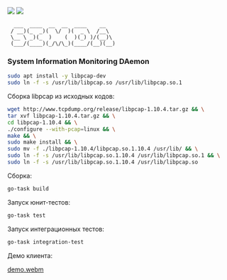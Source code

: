 ![](https://github.com/skushnerchuk/simda/actions/workflows/lint.yml/badge.svg?branch=draft)
![](https://github.com/skushnerchuk/simda/actions/workflows/test.yml/badge.svg?branch=draft)
```
  ___  ____  __  __  ____    __
 / __)(_  _)(  \/  )(  _ \  /__\   
 \__ \ _)(_  )    (  )(_) )/(__)\  
 (___/(____)(_/\/\_)(____/(__)(__)
```
### System Information Monitoring DAemon

```bash
sudo apt install -y libpcap-dev
sudo ln -f -s /usr/lib/libpcap.so /usr/lib/libpcap.so.1
```

Сборка libpcap из исходных кодов:
```bash
wget http://www.tcpdump.org/release/libpcap-1.10.4.tar.gz && \
tar xvf libpcap-1.10.4.tar.gz && \
cd libpcap-1.10.4 && \
./configure --with-pcap=linux && \
make && \
sudo make install && \
sudo mv -f ./libpcap-1.10.4/libpcap.so.1.10.4 /usr/lib/ && \
sudo ln -f -s /usr/lib/libpcap.so.1.10.4 /usr/lib/libpcap.so.1 && \
sudo ln -f -s /usr/lib/libpcap.so.1.10.4 /usr/lib/libpcap.so
```

Сборка:

```bash
go-task build
```

Запуск юнит-тестов:

```bash
go-task test
```
Запуск интеграционных тестов:

```bash
go-task integration-test
```

Демо клиента:

[demo.webm](https://github.com/skushnerchuk/simda/assets/48449889/93d1c737-5a11-4f16-932e-2db2f4b6cbbd)
